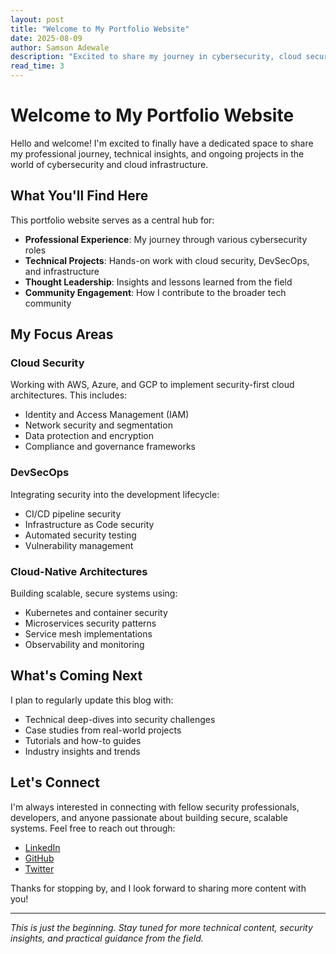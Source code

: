 ```yaml
---
layout: post
title: "Welcome to My Portfolio Website"
date: 2025-08-09
author: Samson Adewale
description: "Excited to share my journey in cybersecurity, cloud security, and DevSecOps. This site showcases my projects, experiences, and insights."
read_time: 3
---
```


# Welcome to My Portfolio Website

Hello and welcome! I'm excited to finally have a dedicated space to share my professional journey, technical insights, and ongoing projects in the world of cybersecurity and cloud infrastructure.

## What You'll Find Here

This portfolio website serves as a central hub for:

- **Professional Experience**: My journey through various cybersecurity roles
- **Technical Projects**: Hands-on work with cloud security, DevSecOps, and infrastructure
- **Thought Leadership**: Insights and lessons learned from the field
- **Community Engagement**: How I contribute to the broader tech community

## My Focus Areas

### Cloud Security
Working with AWS, Azure, and GCP to implement security-first cloud architectures. This includes:
- Identity and Access Management (IAM)
- Network security and segmentation
- Data protection and encryption
- Compliance and governance frameworks

### DevSecOps
Integrating security into the development lifecycle:
- CI/CD pipeline security
- Infrastructure as Code security
- Automated security testing
- Vulnerability management

### Cloud-Native Architectures
Building scalable, secure systems using:
- Kubernetes and container security
- Microservices security patterns
- Service mesh implementations
- Observability and monitoring

## What's Coming Next

I plan to regularly update this blog with:
- Technical deep-dives into security challenges
- Case studies from real-world projects
- Tutorials and how-to guides
- Industry insights and trends

## Let's Connect

I'm always interested in connecting with fellow security professionals, developers, and anyone passionate about building secure, scalable systems. Feel free to reach out through:

- [LinkedIn](https://linkedin.com/in/samson-adewale)
- [GitHub](https://github.com/sadewale4)
- [Twitter](https://twitter.com/sadewale4)

Thanks for stopping by, and I look forward to sharing more content with you!

---

*This is just the beginning. Stay tuned for more technical content, security insights, and practical guidance from the field.*
